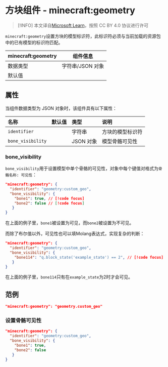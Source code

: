# 方块组件 - minecraft:geometry

> [!INFO]
> 本文译自[Microsoft Learn](https://learn.microsoft.com/en-us/minecraft/creator/)，按照 CC BY 4.0 协议进行许可

`minecraft:geometry`设置方块的模型标识符，此标识符必须与当前加载的资源包中的已有模型的标识符匹配。

| minecraft:geometry | 组件信息 |
| ----------------------- | -------- |
| 数据类型                |    字符串/JSON 对象      |
| 默认值                  |          |

## 属性

当组件数据类型为 JSON 对象时，该组件具有以下属性：

| 名称 | 默认值 | 类型 | 说明  |
|:----------|:----------|:----------|:----------|
|`identifier`| | 字符串 | 方块的模型标识符 |
|`bone_visibility`| | JSON 对象 | 模型骨骼可见性 |

### bone_visibility <Badge type="tip" text="^1.20.10" />
`bone_visibility`用于设置模型中单个骨骼的可见性，对象中每个键值对格式为`骨骼名称: 可见性`：

```json
"minecraft:geometry": { 
  "identifier": "geometry:custom_geo", 
  "bone_visibility": { 
    "bone1": true, // [!code focus]
    "bone2": false // [!code focus]
   } 
}
```
在上面的例子里，`bone1`被设置为可见，而`bone2`被设置为不可见。

而除了布尔值以外，可见性也可以填Molang表达式，实现复杂的判断：

```json
"minecraft:geometry": { 
  "identifier": "geometry:custom_geo", 
  "bone_visibility": { 
    "bone114": "q.block_state('example_state') == 2", // [!code focus]
   } 
}
```
在上面的例子里，`bone114`只有在`example_state`为2时才会可见。


## 范例
```json
"minecraft:geometry": "geometry.custom_geo"
```

### 设置骨骼可见性
```json
"minecraft:geometry": { 
  "identifier": "geometry:custom_geo", 
  "bone_visibility": { 
    "bone1": true,
    "bone2": false
   } 
}
```
